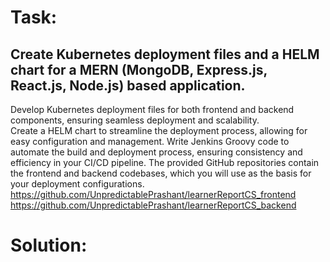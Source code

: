 # Task:
## Create  Kubernetes deployment files and a HELM chart for a MERN (MongoDB, Express.js, React.js, Node.js) based application.

  Develop Kubernetes deployment files for both frontend and backend components, ensuring seamless deployment and scalability.    
  Create a HELM chart to streamline the deployment process, allowing for easy configuration and management.
  Write Jenkins Groovy code to automate the build and deployment process, ensuring consistency and efficiency in your CI/CD pipeline.
  The provided GitHub repositories contain the frontend and backend codebases, which you will use as the basis for your deployment configurations.
  https://github.com/UnpredictablePrashant/learnerReportCS_frontend   
  https://github.com/UnpredictablePrashant/learnerReportCS_backend

# Solution:

